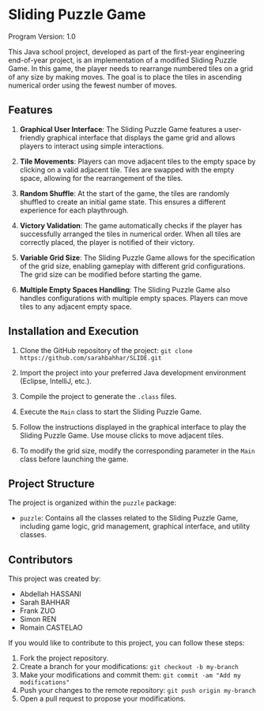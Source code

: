 # Sliding Puzzle Game

Program Version: 1.0

This Java school project, developed as part of the first-year engineering end-of-year project, is an implementation of a modified
Sliding Puzzle Game. In this game, the player needs to rearrange numbered tiles on a grid of any size by making moves. 
The goal is to place the tiles in ascending numerical order using the fewest number of moves.

## Features

1. **Graphical User Interface**: The Sliding Puzzle Game features a user-friendly graphical interface that displays the game grid and allows players to interact using simple interactions.

2. **Tile Movements**: Players can move adjacent tiles to the empty space by clicking on a valid adjacent tile. Tiles are swapped with the empty space, allowing for the rearrangement of the tiles.

3. **Random Shuffle**: At the start of the game, the tiles are randomly shuffled to create an initial game state. This ensures a different experience for each playthrough.

4. **Victory Validation**: The game automatically checks if the player has successfully arranged the tiles in numerical order. When all tiles are correctly placed, the player is notified of their victory.

5. **Variable Grid Size**: The Sliding Puzzle Game allows for the specification of the grid size, enabling gameplay with different grid configurations. The grid size can be modified before starting the game.

6. **Multiple Empty Spaces Handling**: The Sliding Puzzle Game also handles configurations with multiple empty spaces. Players can move tiles to any adjacent empty space.

## Installation and Execution

1. Clone the GitHub repository of the project: `git clone https://github.com/sarahbahhar/SLIDE.git`

2. Import the project into your preferred Java development environment (Eclipse, IntelliJ, etc.).

3. Compile the project to generate the `.class` files.

4. Execute the `Main` class to start the Sliding Puzzle Game.

5. Follow the instructions displayed in the graphical interface to play the Sliding Puzzle Game. Use mouse clicks to move adjacent tiles.

6. To modify the grid size, modify the corresponding parameter in the `Main` class before launching the game.

## Project Structure

The project is organized within the `puzzle` package:

- `puzzle`: Contains all the classes related to the Sliding Puzzle Game, including game logic, grid management, graphical interface, and utility classes.

## Contributors

This project was created by:

- Abdellah HASSANI
- Sarah BAHHAR
- Frank ZUO
- Simon REN
- Romain CASTELAO

If you would like to contribute to this project, you can follow these steps:

1. Fork the project repository.
2. Create a branch for your modifications: `git checkout -b my-branch`
3. Make your modifications and commit them: `git commit -am "Add my modifications"`
4. Push your changes to the remote repository: `git push origin my-branch`
5. Open a pull request to propose your modifications.



